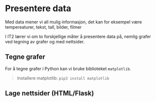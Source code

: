 # Presentere data

Med data mener vi all mulig informasjon, det kan for eksempel være tempereaturer, tekst, tall, bilder, filmer 

I IT2 lærer vi om to forskjellige måter å presentere data på, nemlig grafer ved tegning av grafer og med nettsider. 

## Tegne grafer

For å tegne grafer i Python kan vi bruke biblioteket `matplotlib`.

> Installere matplotlib: `pip3 install matplotlib`

## Lage nettsider (HTML/Flask)

